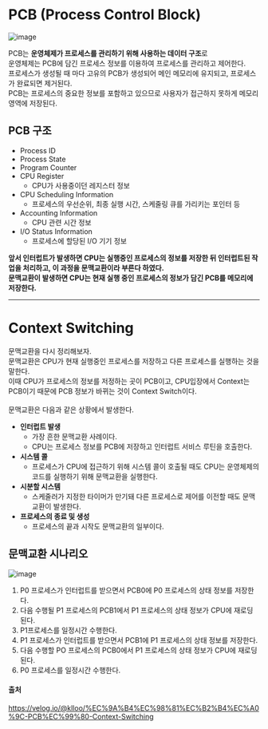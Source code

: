 # PCB (Process Control Block) 

![image](https://github.com/dlrkdus/CS_STUDY/assets/99721126/f1b8dbc9-eda6-463c-8394-0df8708e6798)

PCB는 **운영체제가 프로세스를 관리하기 위해 사용하는 데이터 구조**로<br> 운영체제는 PCB에 담긴 프로세스 정보를 이용하여 프로세스를 관리하고 제어한다. <br>
프로세스가 생성될 때 마다 고유의 PCB가 생성되어 메인 메모리에 유지되고, 프로세스가 완료되면 제거된다. <br>
PCB는 프로세스의 중요한 정보를 포함하고 있으므로 사용자가 접근하지 못하게 메모리 영역에 저장된다. <br>

## PCB 구조

- Process ID
- Process State
- Program Counter
- CPU Register
  - CPU가 사용중이던 레지스터 정보 
- CPU Scheduling Information
  - 프로세스의 우선순위, 최종 실행 시간, 스케줄링 큐를 가리키는 포인터 등
- Accounting Information
  - CPU 관련 시간 정보
- I/O Status Information
  - 프로세스에 할당된 I/O 기기 정보<br>
 

**앞서 인터럽트가 발생하면 CPU는 실행중인 프로세스의 정보를 저장한 뒤 인터럽트된 작업을 처리하고, 이 과정을 문맥교환이라 부른다 하였다.** <br>
**문맥교환이 발생하면 CPU는 현재 실행 중인 프로세스의 정보가 담긴 PCB를 메모리에 저장한다.** <br>

<hr>

# Context Switching

문맥교환을 다시 정리해보자. <br>
문맥교환은 CPU가 현재 실행중인 프로세스를 저장하고 다른 프로세스를 실행하는 것을 말한다. <br>
이때 CPU가 프로세스의 정보를 저정하는 곳이 PCB이고, CPU입장에서 Context는 PCB이기 때문에 PCB 정보가 바뀌는 것이 Context Switch이다.  <br>
<br>
문맥교환은 다음과 같은 상황에서 발생한다. <br>
- **인터럽트 발생**
  - 가장 흔한 문맥교환 사례이다.
  - CPU는 프로세스 정보를 PCB에 저장하고 인터럽트 서비스 루틴을 호출한다.
- **시스템 콜**
  - 프로세스가 CPU에 접근하기 위해 시스템 콜이 호출될 때도 CPU는 운영체제의 코드를 실행하기 위해 문맥교환을 실행한다.
- **시분할 시스템**
  - 스케줄러가 지정한 타이머가 만기돼 다른 프로세스로 제어를 이전할 때도 문맥교환이 발생한다.
- **프로세스의 종료 및 생성**
  - 프로세스의 끝과 시작도 문맥교환의 일부이다.
 
## 문맥교환 시나리오 

![image](https://github.com/dlrkdus/CS_STUDY/assets/99721126/407ecbe0-0e0e-469c-8388-bb00c0084cee)

1) P0 프로세스가 인터럽트를 받으면서 PCB0에 P0 프로세스의 상태 정보를 저장한다.
2) 다음 수행될 P1 프로세스의 PCB1에서 P1 프로세스의 상태 정보가 CPU에 재로딩 된다.
3) P1프로세스를 일정시간 수행한다.
4) P1 프로세스가 인터럽트를 받으면서 PCB1에 P1 프로세스의 상태 정보를 저장한다.
5) 다음 수행할 PO 프로세스의 PCB0에서 P1 프로세스의 상태 정보가 CPU에 재로딩 된다.
6) P0 프로세스를 일정시간 수행한다.


#### 출처
https://velog.io/@klloo/%EC%9A%B4%EC%98%81%EC%B2%B4%EC%A0%9C-PCB%EC%99%80-Context-Switching


